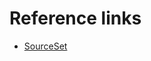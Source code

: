 # Reference links
* [SourceSet](https://docs.gradle.org/current/dsl/org.gradle.api.tasks.SourceSet.html#org.gradle.api.tasks.SourceSet)